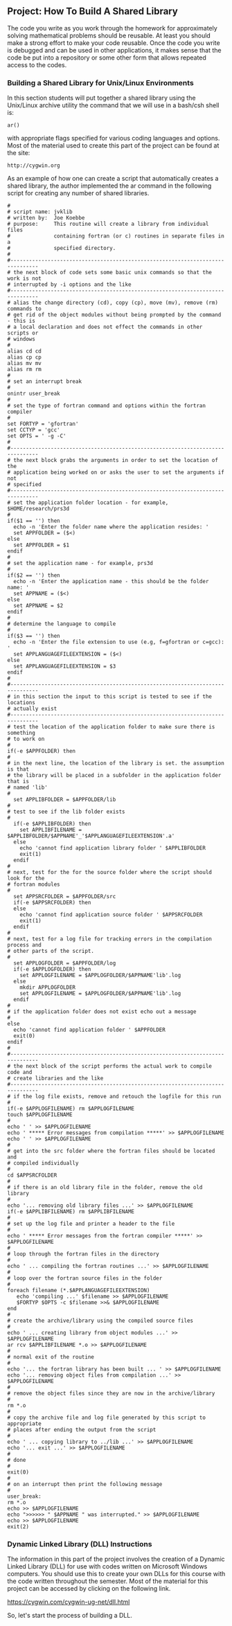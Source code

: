 ## Project: How To Build A Shared Library

The code you write as you work through the homework for approximately solving mathematical problems should be reusable. At
least you should make a strong effort to make your code reusable. Once the code you write is debugged and can be used in
other applications, it makes sense that the code be put into a repository or some other form that allows repeated access to
the codes.

### Building a Shared Library for Unix/Linux Environments

In this section students will put together a shared library using the Unix/Linux archive utility the command that we will use
in a bash/csh shell is:

    ar()

with appropriate flags specified for various coding languages and options. Most of the material used to create this part of the
project can be found at the site:

    http://cygwin.org

As an example of how one can create a script that automatically creates a shared library, the author implemented the ar command
in the following script for creating any number of shared libraries.

    #
    # script name: jvklib
    # written by:  Joe Koebbe
    # purpose:     This routine will create a library from individual files
    #              containing fortran (or c) routines in separate files in a
    #              specified directory.
    #
    #-------------------------------------------------------------------------------
    # the next block of code sets some basic unix commands so that the work is not
    # interrupted by -i options and the like
    #-------------------------------------------------------------------------------
    # alias the change directory (cd), copy (cp), move (mv), remove (rm) commands to
    # get rid of the object modules without being prompted by the command - this is
    # a local declaration and does not effect the commands in other scripts or
    # windows
    #
    alias cd cd
    alias cp cp
    alias mv mv
    alias rm rm
    #
    # set an interrupt break
    #
    onintr user_break
    #
    # set the type of fortran command and options within the fortran compiler
    #
    set FORTYP = 'gfortran'
    set CCTYP = 'gcc'
    set OPTS = ' -g -C'
    #
    #-------------------------------------------------------------------------------
    # the next block grabs the arguments in order to set the location of the 
    # application being worked on or asks the user to set the arguments if not
    # specified 
    #-------------------------------------------------------------------------------
    # set the application folder location - for example, $HOME/research/prs3d
    #
    if($1 == '') then
      echo -n 'Enter the folder name where the application resides: '
      set APPFOLDER = ($<) 
    else
      set APPFOLDER = $1
    endif
    #
    # set the application name - for example, prs3d
    #
    if($2 == '') then
      echo -n 'Enter the application name - this should be the folder name: '
      set APPNAME = ($<) 
    else
      set APPNAME = $2
    endif
    #
    # determine the language to compile
    #
    if($3 == '') then
      echo -n 'Enter the file extension to use (e.g, f=gfortran or c=gcc): '
      set APPLANGUAGEFILEEXTENSION = ($<) 
    else
      set APPLANGUAGEFILEEXTENSION = $3
    endif
    #
    #-------------------------------------------------------------------------------
    # in this section the input to this script is tested to see if the locations
    # actually exist
    #-------------------------------------------------------------------------------
    # test the location of the application folder to make sure there is something
    # to work on
    #
    if(-e $APPFOLDER) then
    #
    # in the next line, the location of the library is set. the assumption is that
    # the library will be placed in a subfolder in the application folder that is
    # named 'lib'
    #
      set APPLIBFOLDER = $APPFOLDER/lib
    #
    # test to see if the lib folder exists
    #
      if(-e $APPLIBFOLDER) then
        set APPLIBFILENAME = $APPLIBFOLDER/$APPNAME'_'$APPLANGUAGEFILEEXTENSION'.a'
      else
        echo 'cannot find application library folder ' $APPLIBFOLDER 
        exit(1)
      endif
    #
    # next, test for the for the source folder where the script should look for the
    # fortran modules
    #
      set APPSRCFOLDER = $APPFOLDER/src
      if(-e $APPSRCFOLDER) then
      else
        echo 'cannot find application source folder ' $APPSRCFOLDER 
        exit(1)
      endif
    #
    # next, test for a log file for tracking errors in the compilation process and
    # other parts of the script.
    #
      set APPLOGFOLDER = $APPFOLDER/log
      if(-e $APPLOGFOLDER) then
        set APPLOGFILENAME = $APPLOGFOLDER/$APPNAME'lib'.log
      else
        mkdir APPLOGFOLDER
        set APPLOGFILENAME = $APPLOGFOLDER/$APPNAME'lib'.log
      endif
    #
    # if the application folder does not exist echo out a message
    #
    else
      echo 'cannot find application folder ' $APPFOLDER 
      exit(0)
    endif
    #
    #-------------------------------------------------------------------------------
    # the next block of the script performs the actual work to compile code and
    # create libraries and the like
    #-------------------------------------------------------------------------------
    # if the log file exists, remove and retouch the logfile for this run
    #
    if(-e $APPLOGFILENAME) rm $APPLOGFILENAME
    touch $APPLOGFILENAME
    #
    echo ' ' >> $APPLOGFILENAME
    echo ' ***** Error messages from compilation *****' >> $APPLOGFILENAME
    echo ' ' >> $APPLOGFILENAME
    #
    # get into the src folder where the fortran files should be located and
    # compiled individually
    #
    cd $APPSRCFOLDER
    #
    # if there is an old library file in the folder, remove the old library
    #
    echo '... removing old library files ...' >> $APPLOGFILENAME
    if(-e $APPLIBFILENAME) rm $APPLIBFILENAME
    #
    # set up the log file and printer a header to the file
    #
    echo ' ***** Error messages from the fortran compiler *****' >> $APPLOGFILENAME
    #
    # loop through the fortran files in the directory
    #
    echo ' ... compiling the fortran routines ...' >> $APPLOGFILENAME
    #
    # loop over the fortran source files in the folder
    #
    foreach filename (*.$APPLANGUAGEFILEEXTENSION)
       echo 'compiling ...' $filename >> $APPLOGFILENAME
       $FORTYP $OPTS -c $filename >>& $APPLOGFILENAME
    end
    #
    # create the archive/library using the compiled source files
    #
    echo ' ... creating library from object modules ...' >> $APPLOGFILENAME
    ar rcv $APPLIBFILENAME *.o >> $APPLOGFILENAME
    #
    # normal exit of the routine
    #
    echo '... the fortran library has been built ... ' >> $APPLOGFILENAME
    echo '... removing object files from compilation ...' >> $APPLOGFILENAME
    #
    # remove the object files since they are now in the archive/library
    #
    rm *.o
    #
    # copy the archive file and log file generated by this script to appropriate
    # places after ending the output from the script
    #
    echo ' ... copying library to ../lib ...' >> $APPLOGFILENAME
    echo '... exit ...' >> $APPLOGFILENAME
    #
    # done
    #
    exit(0)
    #
    # on an interrupt then print the following message
    #
    user_break:
    rm *.o
    echo >> $APPLOGFILENAME
    echo ">>>>>> " $APPNAME " was interrupted." >> $APPLOGFILENAME
    echo >> $APPLOGFILENAME
    exit(2)

### Dynamic Linked Library (DLL) Instructions

The information in this part of the project involves the creation of a Dynamic Linked Library (DLL) for use with codes written
on Microsoft Windows computers. You should use this to create your own DLLs for this course with the code written throughout
the semester. Most of the material for this project can be accessed by clicking on the following link.

https://cygwin.com/cygwin-ug-net/dll.html

So, let's start the process of building a DLL.
